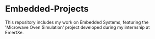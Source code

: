 # Embedded-Projects
This repository includes my work on Embedded Systems, featuring the 'Microwave Oven Simulation' project developed during my internship at EmertXe.
